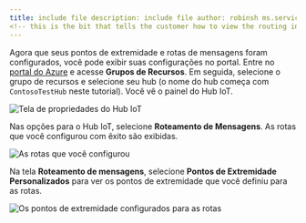 ```yaml
---
title: include file description: include file author: robinsh ms.service: iot-hub services: iot-hub ms.topic: include ms.date: 03/05/2019 ms.author: robinsh ms.custom: include file
<!-- this is the bit that tells the customer how to view the routing info they just set up -->
---
```


Agora que seus pontos de extremidade e rotas de mensagens foram configurados, você pode exibir suas configurações no portal. Entre no [portal do Azure](https://portal.azure.com) e acesse **Grupos de Recursos**. Em seguida, selecione o grupo de recursos e selecione seu hub (o nome do hub começa com `ContosoTestHub` neste tutorial). Você vê o painel do Hub IoT.

![Tela de propriedades do Hub IoT](./media/iot-hub-include-view-routing-in-portal/01-show-hub-properties.png)

Nas opções para o Hub IoT, selecione **Roteamento de Mensagens**. As rotas que você configurou com êxito são exibidas.

![As rotas que você configurou](./media/iot-hub-include-view-routing-in-portal/02-show-message-routes.png)

Na tela **Roteamento de mensagens**, selecione **Pontos de Extremidade Personalizados** para ver os pontos de extremidade que você definiu para as rotas.

![Os pontos de extremidade configurados para as rotas](./media/iot-hub-include-view-routing-in-portal/03-show-routing-endpoints.png)